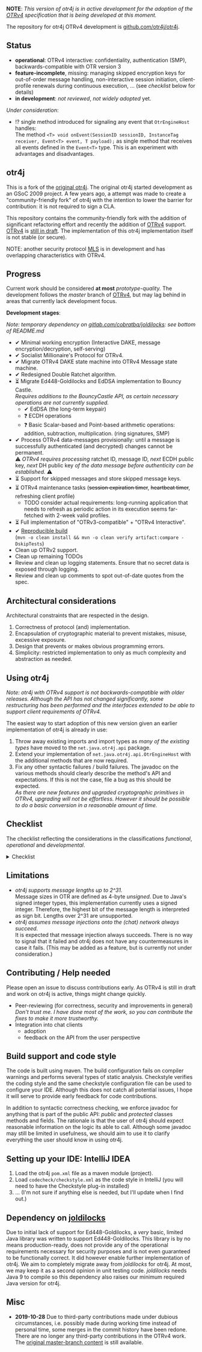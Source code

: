 **NOTE**: *This version of otr4j is in active development for the adoption of the [OTRv4][OTRv4] specification that is being developed at this moment.*

The repository for otr4j OTRv4 development is [github.com/otr4j/otr4j](https://github.com/otr4j/otr4j).

## Status

- __operational__: OTRv4 interactive: confidentiality, authentication (SMP),  backwards-compatible with OTR version 3
- __feature-incomplete__, missing: managing skipped encryption keys for out-of-order message handling, non-interactive session initiation, client-profile renewals during continuous execution, … (see _checklist_ below for details)
- __in development__: _not reviewed_, _not widely adopted_ yet.

_Under consideration_:

- ⁉️ single method introduced for signaling any event that `OtrEngineHost` handles:  
The method `<T> void onEvent(SessionID sessionID, InstanceTag receiver, Event<T> event, T payload);` as single method that receives all events defined in the `Event<T>` type. This is an experiment with advantages and disadvantages.

## otr4j

This is a fork of the [original otr4j](https://github.com/jitsi/otr4j). The original otr4j started development as an GSoC 2009 project. A few years ago, a attempt was made to create a "community-friendly fork" of otr4j with the intention to lower the barrier for contribution: it is not required to sign a CLA.

This repository contains the community-friendly fork with the addition of significant refactoring effort and recently the addition of [OTRv4][OTRv4] support. [OTRv4][OTRv4] is [still in draft](<https://github.com/otrv4/otrv4/issues/230> "Checking status as there has been a long communication silence ..."). The implementation of this otr4j implementation itself is not stable (or secure).

NOTE: another security protocol [MLS] is in development and has overlapping characteristics with OTRv4.

## Progress

Current work should be considered __at most__ _prototype-quality._ The development follows the _master_ branch of [OTRv4], but may lag behind in areas that currently lack development focus.

__Development stages__:

_Note: temporary dependency on [gitlab.com/cobratbq/joldilocks][joldilocks]: see bottom of README.md_

- ✔ Minimal working encryption (Interactive DAKE, message encryption/decryption, self-serving)  
- ✔ Socialist Millionaire's Protocol for OTRv4.
- ✔ Migrate OTRv4 DAKE state machine into OTRv4 Message state machine.
- ✔ Redesigned Double Ratchet algorithm.
- ⏳ Migrate Ed448-Goldilocks and EdDSA implementation to Bouncy Castle.  
  _Requires additions to the BouncyCastle API, as certain necessary operations are not currently supplied._
  - ✔ EdDSA (the long-term keypair)
  - ❓ ECDH operations
  - ❓ Basic Scalar-based and Point-based arithmetic operations: addition, subtraction, multiplication. (ring signatures, SMP)
- ✔ Process OTRv4 data-messages provisionally: until a message is successfully authenticated (and decrypted) changes cannot be permanent.  
  ⚠️ _OTRv4 requires processing_ ratchet ID, message ID, _next_ ECDH public key, _next_ DH public key _of the data message before authenticity can be established._ ⚠️
- ⏳ Support for skipped messages and store skipped message keys.
- ⏳ OTRv4 maintenance tasks (<s>session expiration timer</s>, <s>heartbeat timer</s>, refreshing client profile)  
    - TODO consider actual requirements: long-running application that needs to refresh as periodic action in its execution seems far-fetched with 2-week valid profiles. 
- ⏳ Full implementation of "OTRv3-compatible" + "OTRv4 Interactive".
- ✔ [Reproducible build][maven-reproducible-builds]  
  (`mvn -o clean install && mvn -o clean verify artifact:compare -DskipTests`)
- Clean up OTRv2 support.
- Clean up remaining TODOs
- Review and clean up logging statements. Ensure that no secret data is exposed through logging.
- Review and clean up comments to spot out-of-date quotes from the spec.

## Architectural considerations

Architectural constraints that are respected in the design.

1. Correctness of protocol (and) implementation.
1. Encapsulation of cryptographic material to prevent mistakes, misuse, excessive exposure.
1. Design that prevents or makes obvious programming errors.
1. Simplicity: restricted implementation to only as much complexity and abstraction as needed.

## Using otr4j

_Note: otr4j with OTRv4 support is not backwards-compatible with older releases. Although the API has not changed significantly, some restructuring has been performed and the interfaces extended to be able to support client requirements of OTRv4._

The easiest way to start adoption of this new version given an earlier implementation of otr4j is already in use:

1. Throw away existing imports and import types as _many of the existing types_ have moved to the `net.java.otr4j.api` package.
1. Extend your implementation of `net.java.otr4j.api.OtrEngineHost` with the additional methods that are now required.
1. Fix any other syntactic failures / build failures. The javadoc on the various methods should clearly describe the method's API and expectations. If this is not the case, file a bug as this should be expected.  
   _As there are new features and upgraded cryptographic primitives in OTRv4, upgrading will not be effortless. However it should be possible to do a basic conversion in a reasonable amount of time._  

## Checklist

The checklist reflecting the considerations in the classifications _functional_, _operational_ and _developmental_.

<details>
    <summary>Checklist</summary>

__Functionality__

- General Off-the-record operation:
  - ☑ Maintain mixed OTRv2, OTRv3, OTRv4 sessions.
  - ☑ Persistent instance tags
  - ☑ 'Interactive DAKE' implemented as Message states i.s.o. AKE states.
  - ☑ OTRv4 extension to OTR error messages
  - ☑ Periodic heartbeat messages
  - [Queuing up messages](message-queueing.md) while not in `ENCRYPTED_MESSAGES` state.
    - ☑ Basic message queueing implemented. (Cannot fully work until Double Ratchet algorithm is implemented.)
    - ☐ Message queueing configurable.  
        _This may be important as queue is flushed onto instance with first established private messaging. This may not always be desirable._
  - Client profiles:
    - ☑ Publishing of generated `ClientProfile` payloads through callback to `OtrEngineHost` (Affects _Deniability_-property.)
    - ☐ Timely refreshing Client Profile payload (due to expiration / updated Client Profile parameters)
  - ☐ Strictly isolate OTRv3 and OTRv4 interactions: only accept OTRv2/3 messages in `START`, but not in any OTRv4 state, and vice versa. Separate `FINISH` states for OTRv2/3 and OTRv4.
  - ☐ OTRv4 operating modes (OTRv3-compatible, OTRv4-standalone, OTRv4-interactive-only).
- Cryptographic primitives:
  - Ed448-Goldilocks elliptic curve
    - ☑ Temporary working solution
    - ☑ Migrate to BouncyCastle `>= 1.60`.
  - 3072-bit Diffie-Hellman
    - ☑ Temporary working solution
    - ☐ Verify if current solution is acceptable, otherwise migrate to JCA/BC
  - ☑ ChaCha20 symmetric cipher
  - ☑ SHAKE-256
  - ☑ Ring signatures
- Key Exchange:
  - ☑ Interactive DAKE
  - ☐ Non-interactive DAKE
- Key Management:
  - Double Ratchet:
    - ☑ Generate next message keys (in-order messages)
    - ☑ Generate future message keys (skip over missing messages)
    - ☑ Implementation of Double Ratchet algorithm redesign.
  - Shared secrets management:
    - ☑ Ephemeral DH with 3072-bit parameters
    - ☑ Ephemeral ECDH based on Ed448-Goldilocks
    - ☑ Key rotation
  - ☑ Calculate _Encryption_, _MAC_ and _Extra Symmetric Key_ keys
  - ☑ Revealing used MAC keys
  - ☑ Revealing queued up MAC keys upon session expiration.
  - ☐ Revealing MAC keys generated from memorized message keys upon session expiration.
  - ☐ Periodic clean-up of "old" skipped message keys
- Message encryption/decryption:
  - ☑ In-order messages
  - ☑ In-order messages with some messages missing
  - ☑ Out-of-order messages
- Fragmentation and re-assembly:
  - ☑ Fragmentation
  - ☑ Re-assembling fragmented messages
  - ☐ Periodic clean-up of "old" fragments
- Socialist Millionaire's Protocol:
  - ☑ OTRv2/OTRv3
  - ☑ OTRv4
- Client and PreKey Profiles:
  - ☑ Client Profile support
  - ☐ PreKey Profile support
- Extra Symmetric Key support:
  - ☑ OTRv3
  - ☑ OTRv4
- API support:
  - ☑ Verify if API still fully suitable for clients to adopt.
  - ☑ Ability to import/export DSA and EdDSA key pairs, such that `ClientProfile`s can be persisted/restored.
  - ☐ `OtrKeyManager` was removed. Evaluate whether this is a problem for adopters. (I prefer to leave it out or put it in its own repository.)
- Interoperability (limited testing):
  - ☑ backwards-compatible with Jitsi's otr4j implementation (for OTR version 3 support)
  - ☐ testing against other OTRv4 implementations
- Misc
  - ☑ Set flag `IGNORE_UNREADABLE` also for OTRv3 DISCONNECT and all SMP messages.  
  _Although not explicitly document that this is necessary, it should not break any existing applications. This makes implementations of OTRv3 and OTRv4 more similar and promotes better behavior in general, being: the other party is not needlessly warned for (lost) messages that do not contain valuable content, i.e. they are part of the OTR process, but do not contain user content themselves._
  - ☐ Ability to define own, customized-per-network `phi` (shared session state) implementer addition for the `t` value calculation.  
  _Under consideration as part of the [OTRv4 client implementation recommendations](https://github.com/otrv4/otrv4-client-imp-recommendations/issues/3)._
  - ☐ Evaluate whether there really is an advantage to having `OtrEngineHost` calls specify a session instance. (Does it make sense to make the distinction?)
  - ☐ Evaluate cases of `OtrException` being thrown. Reduce number of cases where user has to handle an exception without there being a real resolution.
  - ☐ Protect access to critical data for internal use in `otr4j`/`joldilocks`. (Previously Java's `SecurityManager`, possibly Java 9+ module support.)

__Operational__

- ☑ [PGP-signature verification maven plug-in](https://github.com/s4u/pgpverify-maven-plugin) for verification of dependencies and build plug-ins according to [predefined public keys mapping](../pgpkeys.list).
- Constant-time implementations:
  - ☑ MAC key comparison
  - ☑ Point and Scalar equality
  - ☑ Scalar value comparison
  - ☑ Ring signatures
- Cleaning up data:
  - ☑ Clearing byte-arrays containing sensitive material after use.
  - ☐ Clean up remaining message keys instances when transitioning away from encrypted message states.
  - ☐ Investigate effectiveness of clearing byte-arrays right before potential GC. (Maybe they are optimized away by JVM?)
- Verify OTR-protocol obligations of other party:
  - ☑ Verify that revealed MAC keys are present when expected. (I.e. is list of revealed MAC keys larger than 0 bytes?)
- In-memory representation of points and scalar values as byte-arrays:  
  _Note that we specifically refer to how the data is represented in memory. Operations require temporary conversion back and forth into an intermediate type._
  - ☑ Points kept as byte-arrays.
  - ☑ Scalar values kept as byte-arrays.
- Mathematical operations act on byte-array representations directly:  
  _See also [BearSSL big integer operations](<https://www.bearssl.org/bigint.html>)_
  - ☐ Scalar arithmetic operations
  - ☐ Point arithmetic operations
- Robustness
  - ☑ otr4j does not handle Error-type exceptions.  
  _If critical situations occur, for instance `OutOfMemoryError`, then all bets are off._
  - ☑ otr4j protects itself against `RuntimeException`s caused by callbacks into the host application.
  _Any occurrence of a `RuntimeException` is considered a bug on the host application side, and is caught and logged by otr4j._
- Concurrency:
  - ☑ Thread-safety with granularity of single master with its slave sessions.  
      Messages from different contacts can be processed concurrently. Messages from same contact different clients, are forced to sequential processing.
- Stability
  - ☐ Library in execution performance profiling.
  - ☐ Measure memory usage changes under long-term use/heavy load.
- OTRv3 - catching up:
  - ☐ In-memory representation for OTRv3.
  - ☐ Arithmetical operations on byte-arrays for OTRv2 and/or OTRv3 logic.
- ☑ Make builds of _otr4j_ reproducible.

__Developmental__

- ☑ Java assertions (`-ea`) provide additional sanity-checks to detect concerning cases such as working with all-zero byte-arrays early.
- ☐ Support Java 7+ to be compatible with Android.  
  _Reevaluate requirements, given Java 9+ modules, newer Android versions, etc._
- ☑ Encapsulate cryptographic material such that design facilitates appropriate use and maintenance.
- ☑ States, such as Message states, isolated as to prevent mistakes in mixing up variables and state management for different states.
- ☑ Use of exceptions to force alternative control flow paths for verification/validation failures.
- ☑ Use of identity checks to ensure we do not compare an instance/byte-array with itself.
- ☑ Strategically placed assertions to discover mistakes such as uninitialized/cleared byte-arrays.
- Tool support:
  - ☑ JSR-305 annotations for static analysis
  - ☑ Introduce compiler warnings failure at build-time
  - ☑ Introduce pmd analysis at build-time.
  - ☑ Introduce SpotBugs analysis at build-time
  - ☑ Introduce checkstyle at build-time to guard formatting/style
  - ☑ Introduce checkstyle _ImportControl_ module to guard the design structure
  - ☑ Introduce [ErrorProne](https://errorprone.info/docs/installation).
  - ☑ Introduce thread-safety verified by static analysis. ([ErrorProne: @GuardedBy annotation](https://github.com/google/error-prone/blob/master/annotations/src/main/java/com/google/errorprone/annotations/concurrent/GuardedBy.java))
  - ☑ Introduce [NullAway](https://github.com/uber/NullAway) for compile-time nullability checking. Defaults to _non-null_ by default.
  - ☐ Introduce [Animal sniffer](https://www.mojohaus.org/animal-sniffer/) build plug-in to verify that we do not break backwards-compatibility, once released.
  - ☒ Experiment with features of [Checker Framework](https://checkerframework.org).  
    _Most important cases are covered._
  - ☒ spotbugs-annotations to support managing clean-up of cryptographic key material  
    _Google Error-Prone annotations prove to be more interesting. Adoption of those annotations has started already._
- ☑ Significant amount of unit tests to accompany the library. (Currently: 1300+)  
  _Most prevalent and relevant cases are covered. `SessionTest` contains tests at the API-layer for typical cases and special cases, such as for the injection of malicious messages with similar counters and public keys substituted._

</details>

## Limitations

- _otr4j supports message lengths up to 2^31._  
  Message sizes in OTR are defined as 4-byte _unsigned_. Due to Java's signed integer types, this implementation currently uses a signed integer. Therefore, the highest bit of the message length is interpreted as sign bit. Lengths over 2^31 are unsupported.
- _otr4j assumes message injections onto the (chat) network always succeed._  
  It is expected that message injection always succeeds. There is no way to signal that it failed and otr4j does not have any countermeasures in case it fails. (This may be added as a feature, but is currently not under consideration.)

## Contributing / Help needed

Please open an issue to discuss contributions early. As OTRv4 is still in draft and work on otr4j is active, things might change quickly.

- Peer-reviewing (for correctness, security and improvements in general)  
  _Don't trust me. I have done most of the work, so you can contribute the fixes to make it more trustworthy._
- Integration into chat clients
  - adoption
  - feedback on the API from the user perspective

## Build support and code style

The code is built using maven. The build configuration fails on compiler warnings and performs several types of static analysis. Checkstyle verifies the coding style and the same checkstyle configuration file can be used to configure your IDE. Although this does not catch all potential issues, I hope it will serve to provide early feedback for code contributions.

In addition to syntactic correctness checking, we enforce javadoc for anything that is part of the public API: _public_ and _protected_ classes methods and fields. The rationale is that the user of otr4j should expect reasonable information on the logic its able to call. Although some javadoc may still be limited in usefulness, we should aim to use it to clarify everything the user should know in using otr4j.

## Setting up your IDE: IntelliJ IDEA

1. Load the otr4j `pom.xml` file as a maven module (project).
1. Load `codecheck/checkstyle.xml` as the code style in IntelliJ (you will need to have the Checkstyle plug-in installed)
1. ... (I'm not sure if anything else is needed, but I'll update when I find out.)

## Dependency on [joldilocks][joldilocks]

Due to initial lack of support for Ed448-Goldilocks, a _very_ basic, limited Java library was written to support Ed448-Goldilocks. This library is by no means production-ready, does not provide any of the operational requirements necessary for security purposes and is not even guaranteed to be functionally correct. It did however enable further implementation of otr4j. We aim to completely migrate away from _joldilocks_ for otr4j. At most, we may keep it as a second opinion in unit testing code. _joldilocks_ needs Java 9 to compile so this dependency also raises our minimum required Java version for otr4j.

## Misc

- __2019-10-28__ Due to third-party contributions made under dubious circumstances, i.e. possibly made during working time instead of personal time, some merges in the commit history have been redone. There are no longer any third-party contributions in the OTRv4 work. The [original master-branch content][original-master] is still available.


[OTR]: <https://otr.cypherpunks.ca/>
[jitsi]: <https://jitsi.org/>
[OTRv2]: <https://otr.cypherpunks.ca/Protocol-v2-3.1.0.html>
[OTRv3]: <https://otr.cypherpunks.ca/Protocol-v3-4.1.1.html>
[OTRv4]: <https://github.com/otrv4/otrv4>
[joldilocks]: <https://gitlab.com/cobratbq/joldilocks> "A functional, custom implementation of Ed448-Goldilocks."
[original-master]: <https://gitlab.com/cobratbq/otr4j/tree/original-master> "The original master branch. Before the history rewrite occurred."
[checklist]: <docs/checklist.md> "Checklist with functional, operational and developmental requirements."
[MLS]: <https://datatracker.ietf.org/wg/mls/about/> "IETF WG Messaging Layer Security (mls)"
[maven-reproducible-builds]: <https://maven.apache.org/guides/mini/guide-reproducible-builds.html> "Configuring for Reproducible Builds"
